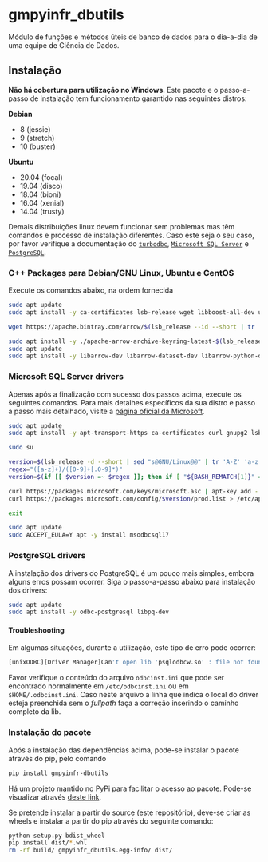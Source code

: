 # gmpyinfr_dbutils

Módulo de funções e métodos úteis de banco de dados para o dia-a-dia de uma equipe de Ciência de Dados.

## Instalação

**Não há cobertura para utilização no Windows**. Este pacote e o passo-a-passo de instalação tem funcionamento garantido nas seguintes distros:

**Debian**

- 8 (jessie)
- 9 (stretch)
- 10 (buster)

**Ubuntu**

- 20.04 (focal)
- 19.04 (disco)
- 18.04 (bioni)
- 16.04 (xenial)
- 14.04 (trusty)

Demais distribuições linux devem funcionar sem problemas mas têm comandos e processo de instalação diferentes. Caso este seja o seu caso, por favor verifique a documentação do [`turbodbc`](https://turbodbc.readthedocs.io/en/latest/pages/getting_started.html), [`Microsoft SQL Server`](https://docs.microsoft.com/en-us/sql/connect/odbc/linux-mac/installing-the-microsoft-odbc-driver-for-sql-server?view=sql-server-ver15) e [`PostgreSQL`](https://www.postgresql.org/download/linux/).

### C++ Packages para Debian/GNU Linux, Ubuntu e CentOS

Execute os comandos abaixo, na ordem fornecida

```bash
sudo apt update
sudo apt install -y ca-certificates lsb-release wget libboost-all-dev unixodbc-dev python-dev unixodbc

wget https://apache.bintray.com/arrow/$(lsb_release --id --short | tr 'A-Z' 'a-z')/apache-arrow-archive-keyring-latest-$(lsb_release --codename --short).deb

sudo apt install -y ./apache-arrow-archive-keyring-latest-$(lsb_release --codename --short).deb
sudo apt update 
sudo apt install -y libarrow-dev libarrow-dataset-dev libarrow-python-dev
```

### Microsoft SQL Server drivers

Apenas após a finalização com sucesso dos passos acima, execute os seguintes comandos. Para mais detalhes específicos da sua distro e passo a passo mais detalhado, visite a [página oficial da Microsoft](https://docs.microsoft.com/en-us/sql/connect/odbc/linux-mac/installing-the-microsoft-odbc-driver-for-sql-server?view=sql-server-ver15).

```bash
sudo apt update
sudo apt install -y apt-transport-https ca-certificates curl gnupg2 lsb-release

sudo su

version=$(lsb_release -d --short | sed "s@GNU/Linux@@" | tr 'A-Z' 'a-z' | grep -Po '([a-z]+\ *[0-9]+(?:\.[0-9]+)?)' | sed -E "s@\s+@ @" | tr ' ' '/')
regex="([a-z]+)/([0-9]+[.0-9]*)"
version=$(if [[ $version =~ $regex ]]; then if [ "${BASH_REMATCH[1]}" == "debian" ]; then echo "$version" | grep -Po '([a-z]+/[0-9]+)'; else echo "$version"; fi; fi)

curl https://packages.microsoft.com/keys/microsoft.asc | apt-key add -
curl https://packages.microsoft.com/config/$version/prod.list > /etc/apt/sources.list.d/mssql-release.list

exit

sudo apt update
sudo ACCEPT_EULA=Y apt -y install msodbcsql17
```

### PostgreSQL drivers

A instalação dos drivers do PostgreSQL é um pouco mais simples, embora alguns erros possam ocorrer. Siga o passo-a-passo abaixo para instalação dos drivers:

```bash
sudo apt update
sudo apt install -y odbc-postgresql libpq-dev
```

#### Troubleshooting

Em algumas situações, durante a utilização, este tipo de erro pode ocorrer:

```bash
[unixODBC][Driver Manager]Can't open lib 'psqlodbcw.so' : file not found (0) (SQLDriverConnect)
```

Favor verifique o conteúdo do arquivo `odbcinst.ini` que pode ser encontrado normalmente em `/etc/odbcinst.ini` ou em `$HOME/.odbcinst.ini`. Caso neste arquivo a linha que indica o local do driver esteja preenchida sem o *fullpath* faça a correção inserindo o caminho completo da lib.

### Instalação do pacote

Após a instalação das dependências acima, pode-se instalar o pacote através do pip, pelo comando

```bash
pip install gmpyinfr-dbutils
```

Há um projeto mantido no PyPi para facilitar o acesso ao pacote. Pode-se visualizar através [deste link](https://pypi.org/project/gmpyinfr-dbutils/).

Se pretende instalar a partir do source (este repositório), deve-se criar as wheels e instalar a partir do pip através do seguinte comando:

```bash
python setup.py bdist_wheel
pip install dist/*.whl
rm -rf build/ gmpyinfr_dbutils.egg-info/ dist/
```